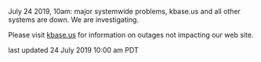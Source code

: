 July 24 2019, 10am: major systemwide problems, kbase.us and all other systems are down.  We are investigating.

Please visit <a href="https://kbase.us">kbase.us</a> for information on outages not impacting our web site.

last updated 24 July 2019 10:00 am PDT
